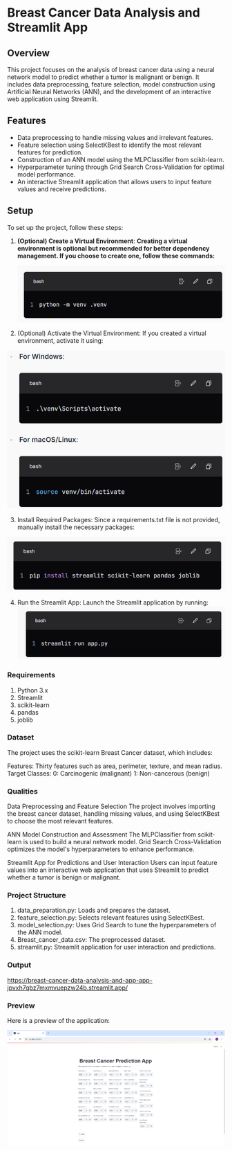 # Breast Cancer Data Analysis and Streamlit App

## Overview
This project focuses on the analysis of breast cancer data using a neural network model to predict whether a tumor is malignant or benign. It includes data preprocessing, feature selection, model construction using Artificial Neural Networks (ANN), and the development of an interactive web application using Streamlit.

## Features
- Data preprocessing to handle missing values and irrelevant features.
- Feature selection using SelectKBest to identify the most relevant features for prediction.
- Construction of an ANN model using the MLPClassifier from scikit-learn.
- Hyperparameter tuning through Grid Search Cross-Validation for optimal model performance.
- An interactive Streamlit application that allows users to input feature values and receive predictions.

## Setup
To set up the project, follow these steps:

1. **(Optional) Create a Virtual Environment**:
   **Creating a virtual environment is optional but recommended for better dependency management. If you choose to create one, follow these commands:**
   
   ![alt text](image-3.png)

2. (Optional) Activate the Virtual Environment: If you created a virtual environment, activate it using:

![alt text](image.png)

3. Install Required Packages: Since a requirements.txt file is not provided, manually install the necessary packages:

![alt text](image-1.png)

4. Run the Streamlit App: Launch the Streamlit application by running:
![alt text](image-2.png)

   
### Requirements
1. Python 3.x
2. Streamlit
3. scikit-learn
4. pandas
5. joblib


### Dataset
The project uses the scikit-learn Breast Cancer dataset, which includes:

Features: Thirty features such as area, perimeter, texture, and mean radius.
Target Classes:
0: Carcinogenic (malignant)
1: Non-cancerous (benign)

### Qualities
Data Preprocessing and Feature Selection
The project involves importing the breast cancer dataset, handling missing values, and using SelectKBest to choose the most relevant features.

ANN Model Construction and Assessment
The MLPClassifier from scikit-learn is used to build a neural network model. Grid Search Cross-Validation optimizes the model's hyperparameters to enhance performance.

Streamlit App for Predictions and User Interaction
Users can input feature values into an interactive web application that uses Streamlit to predict whether a tumor is benign or malignant.

### Project Structure

1. data_preparation.py: Loads and prepares the dataset.
2. feature_selection.py: Selects relevant features using SelectKBest.
3. model_selection.py: Uses Grid Search to tune the hyperparameters of the ANN model.
4. Breast_cancer_data.csv: The preprocessed dataset.
5. streamlit.py: Streamlit application for user interaction and predictions.

### Output

https://breast-cancer-data-analysis-and-app-app-jpvxh7qbz7mxmvuepzw24b.streamlit.app/

### Preview
Here is a preview of the application:

![alt text](frontendcc.png)

